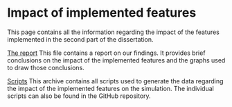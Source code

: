 # Impact of implemented features

This page contains all the information regarding the impact of the features implemented in the second part of the dissertation. 

[The report](https://github.com/kasperengelen/stride/blob/master/docs/ImpactPaper/ImpactPaper.pdf)
This file contains a report on our findings. It provides brief conclusions on the impact of the implemented features and the graphs used to draw those conclusions.

[Scripts](https://github.com/kasperengelen/stride/raw/master/docs/ImpactPaper/scripts.zip)
This archive contains all scripts used to generate the data regarding the impact of the implemented features on the simulation. The individual scripts can also be found in the GitHub repository. 
